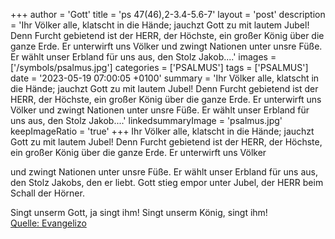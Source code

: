 +++
author = 'Gott'
title = 'ps 47(46),2-3.4-5.6-7'
layout = 'post'
description = 'Ihr Völker alle, klatscht in die Hände; jauchzt Gott zu mit lautem Jubel! Denn Furcht gebietend ist der HERR, der Höchste, ein großer König über die ganze Erde.  Er unterwirft uns Völker  und zwingt Nationen unter unsre Füße. Er wählt unser Erbland für uns aus, den Stolz Jakob....'
images = ['/symbols/psalmus.jpg']
categories = ['PSALMUS']
tags = ['PSALMUS']
date = '2023-05-19 07:00:05 +0100'
summary = 'Ihr Völker alle, klatscht in die Hände; jauchzt Gott zu mit lautem Jubel! Denn Furcht gebietend ist der HERR, der Höchste, ein großer König über die ganze Erde.  Er unterwirft uns Völker  und zwingt Nationen unter unsre Füße. Er wählt unser Erbland für uns aus, den Stolz Jakob....'
linkedsummaryImage = 'psalmus.jpg'
keepImageRatio = 'true'
+++
Ihr Völker alle, klatscht in die Hände;
jauchzt Gott zu mit lautem Jubel!
Denn Furcht gebietend ist der HERR, der Höchste, ein großer König über die ganze Erde. 
Er unterwirft uns Völker

und zwingt Nationen unter unsre Füße.
Er wählt unser Erbland für uns aus,
den Stolz Jakobs, den er liebt.<!--more-->
Gott stieg empor unter Jubel, der HERR beim Schall der Hörner.

Singt unserm Gott, ja singt ihm! Singt unserm König, singt ihm!<br> [Quelle: Evangelizo](https://evangeliumtagfuertag.org/DE/gospel)